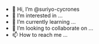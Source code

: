 - 👋 Hi, I’m @suriyo-cycrones
- 👀 I’m interested in ...
- 🌱 I’m currently learning ...
- 💞️ I’m looking to collaborate on ...
- 📫 How to reach me ...

<!---
suriyo-cycrones/suriyo-cycrones is a ✨ special ✨ repository because its `README.md` (this file) appears on your GitHub profile.
You can click the Preview link to take a look at your changes.
--->
